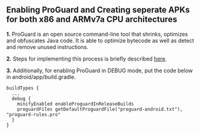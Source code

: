 ## Enabling ProGuard and Creating seperate APKs for both x86 and ARMv7a CPU architectures

**1.** ProGuard is an open source command-line tool that shrinks, optimizes and obfuscates Java code. It is able to optimize bytecode as well as detect and remove unused instructions.

**2.** Steps for implementing this process is briefly described [here](https://facebook.github.io/react-native/docs/signed-apk-android#publishing-to-other-stores).

**3.** Additionally, for enabling ProGuard in DEBUG mode, put the code below in android/app/build.gradle.

```
buildTypes {
  ...
  debug {
    minifyEnabled enableProguardInReleaseBuilds
    proguardFiles getDefaultProguardFile("proguard-android.txt"), "proguard-rules.pro"
  }
}

```